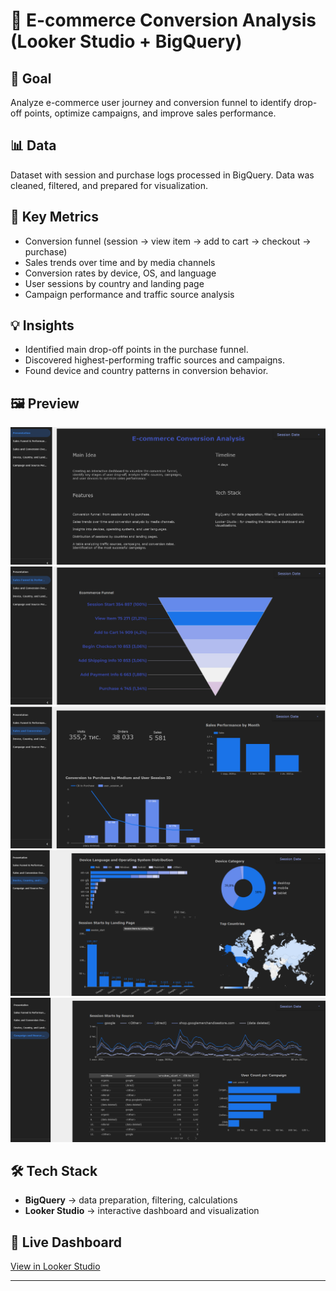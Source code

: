 # 🛒 E-commerce Conversion Analysis (Looker Studio + BigQuery)

## 🎯 Goal
Analyze e-commerce user journey and conversion funnel to identify drop-off points, optimize campaigns, and improve sales performance.

## 📊 Data
Dataset with session and purchase logs processed in BigQuery. Data was cleaned, filtered, and prepared for visualization.

## 🔑 Key Metrics
- Conversion funnel (session → view item → add to cart → checkout → purchase)
- Sales trends over time and by media channels
- Conversion rates by device, OS, and language
- User sessions by country and landing page
- Campaign performance and traffic source analysis

## 💡 Insights
- Identified main drop-off points in the purchase funnel.
- Discovered highest-performing traffic sources and campaigns.
- Found device and country patterns in conversion behavior.

## 🖼 Preview
![Dashboard Screenshot](prezentation.png) 
![Ecommerce Funnel](ecommerce_funnel.png)
![Sales and Conversion](sales.png)
![Device & Country Analysis](divace_country.png)
![Campaign & Source Performance](compaign_source.png)

## 🛠 Tech Stack
- **BigQuery** → data preparation, filtering, calculations  
- **Looker Studio** → interactive dashboard and visualization  


## 🔗 Live Dashboard
[View in Looker Studio](https://lookerstudio.google.com/reporting/012da203-b91c-45ad-8318-584d012238b5)

---
